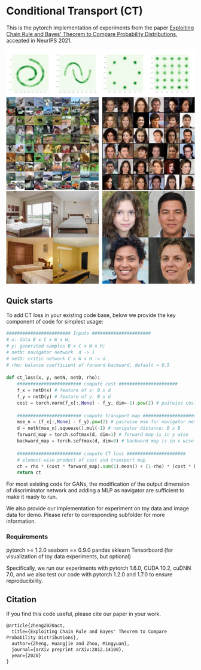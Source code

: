 # Conditional Transport (CT) 

This is the pytorch implementation of experiments from the paper [Exploiting Chain Rule and Bayes' Theorem to Compare Probability Distributions](https://arxiv.org/abs/2012.14100), accepted in NeurIPS 2021.

![Toy results](results/toy.png)
![Image results](results/image_results.png)
![HQ results](results/hq_results.png)

## Quick starts 

To add CT loss in your existing code base, below we provide the key component of code for simplest usage:
```python
######################## Inputs ######################
# x: data B x C x W x H;  
# y: generated samples B x C x W x H;
# netN: navigator network  d -> 1
# netD: critic network C x W x H -> d
# rho: balance coefficient of forward-backward, default = 0.5

def ct_loss(x, y, netN, netD, rho):
    ######################## compute cost ######################
    f_x = netD(x) # feature of x: B x d
    f_y = netD(y) # feature of y: B x d
    cost = torch.norm(f_x[:,None] - f_y, dim=-1).pow(2) # pairwise cost: B x B
    
    ######################## compute transport map ######################
    mse_n = (f_x[:,None] - f_y).pow(2) # pairwise mse for navigator network: B x B x d
    d = netN(mse_n).squeeze().mul(-1) # navigator distance: B x B
    forward_map = torch.softmax(d, dim=1) # forward map is in y wise
    backward_map = torch.softmax(d, dim=0) # backward map is in x wise
    
    ######################## compute CT loss ######################
    # element-wise product of cost and transport map
    ct = rho * (cost * forward_map).sum(1).mean() + (1-rho) * (cost * backward_map).sum(0).mean() 
    return ct
```
For most existing code for GANs, the modification of the output dimension of discriminator network and adding a MLP as navigator are sufficient to make it ready to run. 

We also provide our implementation for experiment on toy data and image data for demo. 
Please refer to corresponding subfolder for more information.

### Requirements
pytorch >= 1.2.0
seaborn == 0.9.0
pandas
sklearn
Tensorboard (for visualization of toy data experiments, but optional)

Specifically, we run our experiments with pytorch 1.6.0, CUDA 10.2, cuDNN 7.0, and we also test our code with pytorch 1.2.0 and 1.7.0 to ensure reproducibility.


## Citation

If you find this code useful, please cite our paper in your work.

```
@article{zheng2020act,
  title={Exploiting Chain Rule and Bayes' Theorem to Compare Probability Distributions},
  author={Zheng, Huangjie and Zhou, Mingyuan},
  journal={arXiv preprint arXiv:2012.14100},
  year={2020}
}
```